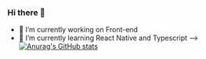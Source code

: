 ### Hi there 👋

- 🔭 I’m currently working on Front-end
- 🌱 I’m currently learning React Native and Typescript
-->
[![Anurag's GitHub stats](https://github-readme-stats.vercel.app/api?username=davigotardi&theme=dracula)](https://github.com/davigotardi/github-readme-stats)
